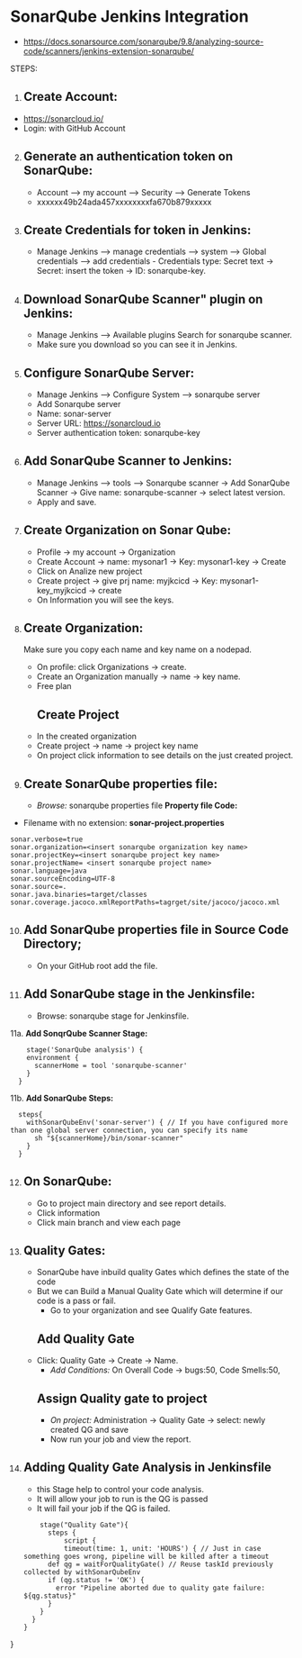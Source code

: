 # SonarQube Jenkins Integration
- https://docs.sonarsource.com/sonarqube/9.8/analyzing-source-code/scanners/jenkins-extension-sonarqube/

STEPS:
1. ## Create Account:
- https://sonarcloud.io/
- Login: with GitHub Account

2.  ## Generate an authentication token on SonarQube:
	- Account --> my account --> Security --> Generate Tokens
	- xxxxxx49b24ada457xxxxxxxxfa670b879xxxxx

3.  ## Create Credentials for token in Jenkins:
	- Manage Jenkins --> manage credentials --> system --> Global credentials --> add credentials  - Credentials type: Secret text  -> Secret: insert the token  -> ID: sonarqube-key.

4.  ## Download SonarQube Scanner" plugin on Jenkins:
	- Manage Jenkins --> Available plugins     Search for sonarqube scanner.
	- Make sure you download so you can see it in Jenkins.

5.  ## Configure SonarQube Server:
	- Manage Jenkins --> Configure System --> sonarqube server    
    - Add Sonarqube server    
    - Name: sonar-server    
    - Server URL: https://sonarcloud.io    
    - Server authentication token: sonarqube-key

6.  ## Add SonarQube Scanner to Jenkins:
	- Manage Jenkins --> tools --> Sonarqube scanner -> Add SonarQube Scanner  ->  Give name: sonarqube-scanner -> select latest version. 
	- Apply and save.

7.  ## Create Organization on Sonar Qube:
	- Profile -> my account -> Organization 
	- Create Account -> name: mysonar1 -> Key: mysonar1-key -> Create
	- Click on Analize new project
	- Create project -> give prj name: myjkcicd -> Key: mysonar1-key_myjkcicd -> create
	- On Information you will see the keys.

8. ## Create Organization:
   Make sure you copy each name and key name on a nodepad.
	- On profile: click Organizations -> create.
	- Create an Organization manually -> name -> key name.
	- Free plan
        ## Create Project
   	- In the created organization
   	- Create project -> name -> project key name
   	- On project click information to see details on the just created project. 

10.  ## Create SonarQube properties file:
      - *Browse:* sonarqube properties file
**Property file Code:**
- Filename with no extension: **sonar-project.properties**
``````
sonar.verbose=true
sonar.organization=<insert sonarqube organization key name>
sonar.projectKey=<insert sonarqube project key name>
sonar.projectName= <insert sonarqube project name>
sonar.language=java
sonar.sourceEncoding=UTF-8
sonar.source=.
sonar.java.binaries=target/classes
sonar.coverage.jacoco.xmlReportPaths=tagrget/site/jacoco/jacoco.xml
``````

10. ## Add SonarQube properties file in Source Code Directory;
	- On your GitHub root add the file.

11. ## Add SonarQube stage in the Jenkinsfile:
	- Browse: sonarqube stage for Jenkinsfile.

11a. **Add SonqrQube Scanner Stage:**
``````
    stage('SonarQube analysis') {
    environment {
      scannerHome = tool 'sonarqube-scanner'
    }
  }
  ``````
11b. **Add SonarQube Steps:**
``````
  steps{
    withSonarQubeEnv('sonar-server') { // If you have configured more than one global server connection, you can specify its name
      sh "${scannerHome}/bin/sonar-scanner"
    }
  }
``````
12. ## On SonarQube:
	- Go to project main directory and see report details.
	- Click information
	- Click main branch and view each page

13. ## Quality Gates:
	- SonarQube have inbuild quality Gates which defines the state of the code
	- But we can Build a Manual Quality Gate which will determine if our code is a pass or fail.
        - Go to your organization and see Qualify Gate features.
      ## Add Quality Gate
   	- Click: Quality Gate -> Create -> Name.
        - *Add Conditions:* On Overall Code -> bugs:50, Code Smells:50,
      ## Assign Quality gate to project
        - *On project:* Administration -> Quality Gate -> select: newly created QG and save
        - Now run your job and view the report.
          
14. ## Adding Quality Gate Analysis in Jenkinsfile
       - this Stage help to control your code analysis.
       - It will allow your job to run is the QG is passed
       - It will fail your job if the QG is failed.
    ```
        stage("Quality Gate"){
          steps {
              script {
              timeout(time: 1, unit: 'HOURS') { // Just in case something goes wrong, pipeline will be killed after a timeout
          def qg = waitForQualityGate() // Reuse taskId previously collected by withSonarQubeEnv
          if (qg.status != 'OK') {
            error "Pipeline aborted due to quality gate failure: ${qg.status}"
          }
        }
      }
    }
  }  
  ```
